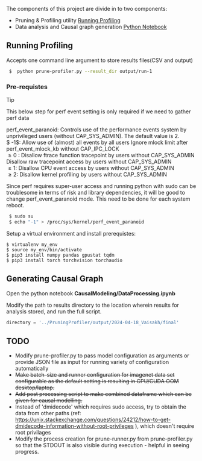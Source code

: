 The components of this project are divide in to two components:

* Pruning & Profiling utility [Running Profiling](#running-profiling)
* Data analysis and  Causal graph generation [Python Notebook](#generating-causal-graph) 

## Running Profiling

Accepts one command line argument to store results files(CSV and output)

```bash
 $  python prune-profiler.py --result_dir output/run-1
```

### Pre-requistes 

> [!TIP]
> This below step for perf event setting is only required if we need to gather perf data
>
> perf_event_paranoid:
> Controls use of the performance events system by unprivileged users (without CAP_SYS_ADMIN). The default value is 2. <br/>
> $ -1$: Allow use of (almost) all events by all users Ignore mlock limit after perf_event_mlock_kb without CAP_IPC_LOCK<br/>
> $\ge 0$ : Disallow ftrace function tracepoint by users without CAP_SYS_ADMIN Disallow raw tracepoint access by users without CAP_SYS_ADMIN<br/>
> $\ge 1$: Disallow CPU event access by users without CAP_SYS_ADMIN<br/>
> $\ge 2$: Disallow kernel profiling by users without CAP_SYS_ADMIN<br/>


Since perf requires super-user access and running python with sudo can be troublesome in terms of risk and library dependencies, it will be good to change perf_event_paranoid mode. This need to be done for each system reboot. 
```bash
 $ sudo su
 $ echo "-1" > /proc/sys/kernel/perf_event_paranoid
```

Setup a virtual environment and install prerequistes:
```
$ virtualenv my_env
$ source my_env/bin/activate
$ pip3 install numpy pandas gpustat tqdm
$ pip3 install torch torchvision torchaudio
```

## Generating Causal Graph

Open the python notebook **CausalModeling/DataProcessing.ipynb**

Modify the path to results directory to the location wherein results for analysis stored, and run the full script.

```python
directory = '../PruningProfiler/output/2024-04-18_Vaisakh/final'
```

## TODO

* Modify prune-profiler.py to pass model configuration as arguments or  provide JSON file as input for running variety of configuration automatically
* ~~Make batch-size and runner configuration for imagenet data set configurable as the default setting is resulting in GPU/CUDA OOM desktop/laptop.~~
* ~~Add post processing script to make combined dataframe which can be given for causal modelling.~~
* Instead of 'dmidecode' which requires sudo access, try to obtain the data from other paths (ref: https://unix.stackexchange.com/questions/24212/how-to-get-dmidecode-information-without-root-privileges ), which doesn't require root privilages
* Modify the process creation for prune-runner.py from prune-profiler.py so that the STDOUT is also visible during execution - helpful in seeing progress.
